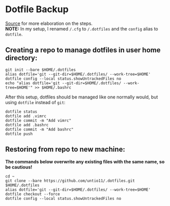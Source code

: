 # Dotfile Backup
[Source](https://www.atlassian.com/git/tutorials/dotfiles) for more elaboration on the steps.  
**NOTE:** In my setup, I renamed `/.cfg` to `/.dotfiles` and the `config` alias to `dotfile`.

## Creating a repo to manage dotfiles in user home directory:
```
git init --bare $HOME/.dotfiles
alias dotfile='git --git-dir=$HOME/.dotfiles/ --work-tree=$HOME'
dotfile config --local status.showUntrackedFiles no
echo "alias dotfile='git --git-dir=$HOME/.dotfiles/ --work-tree=$HOME'" >> $HOME/.bashrc
```

After this setup, dotfiles should be managed like one normally would, but using `dotfile` instead of `git`:
```
dotfile status
dotfile add .vimrc
dotfile commit -m "Add vimrc"
dotfile add .bashrc
dotfile commit -m "Add bashrc"
dotfile push
```

## Restoring from repo to new machine:
**The commands below overwrite any existing files with the same name, so be cautious!**

```
cd ~
git clone --bare https://github.com/untio11/.dotfiles.git $HOME/.dotfiles
alias dotfile='git --git-dir=$HOME/.dotfiles/ --work-tree=$HOME'
dotfile checkout --force
dotfile config --local status.showUntrackedFiles no
```
